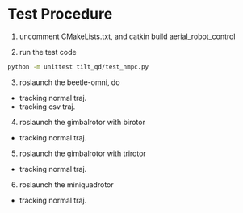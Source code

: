 # Test Procedure

1. uncomment CMakeLists.txt, and catkin build aerial_robot_control

2. run the test code
```bash
python -m unittest tilt_qd/test_nmpc.py
```

3. roslaunch the beetle-omni, do
 - tracking normal traj.
 - tracking csv traj.

4. roslaunch the gimbalrotor with birotor
 - tracking normal traj.

5. roslaunch the gimbalrotor with trirotor
 - tracking normal traj.

6. roslaunch the miniquadrotor
 - tracking normal traj.
